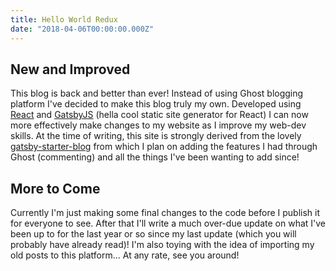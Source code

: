 ```yaml
---
title: Hello World Redux
date: "2018-04-06T00:00:00.000Z"
---
```


## New and Improved
This blog is back and better than ever! Instead of using Ghost blogging platform I've decided to make this blog truly my own. Developed using [React](https://reactjs.org/) and [GatsbyJS](https://www.gatsbyjs.org/) (hella cool static site generator for React) I can now more effectively make changes to my website as I improve my web-dev skills. At the time of writing, this site is strongly derived from the lovely [gatsby-starter-blog](https://github.com/gatsbyjs/gatsby-starter-blog) from which I plan on adding the features I had through Ghost (commenting) and all the things I've been wanting to add since!

## More to Come
Currently I'm just making some final changes to the code before I publish it for everyone to see. After that I'll write a much over-due update on what I've been up to for the last year or so since my last update (which you will probably have already read)! I'm also toying with the idea of importing my old posts to this platform... At any rate, see you around!